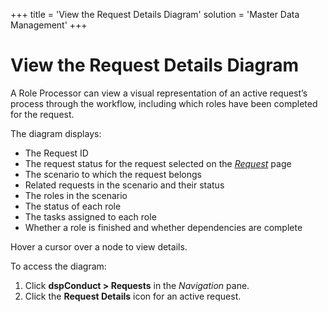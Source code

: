 +++
title = 'View the Request Details Diagram'
solution = 'Master Data Management'
+++

# View the Request Details Diagram

A Role Processor can view a visual representation of an active request’s
process through the workflow, including which roles have been completed
for the request.

The diagram displays:

  - The Request ID
  - The request status for the request selected on the
    <span style="font-style: italic;">[Request](../Page_Desc/Request.htm)</span>
    page
  - The scenario to which the request belongs
  - Related requests in the scenario and their status
  - The roles in the scenario
  - The status of each role
  - The tasks assigned to each role
  - Whether a role is finished and whether dependencies are complete

Hover a cursor over a node to view details.

To access the diagram:

1.  Click <span style="font-weight: bold;">dspConduct \> Requests</span>
    in the <span style="font-style: italic;">Navigation</span> pane.
2.  Click the <span style="font-weight: bold;">Request Details</span>
    icon for an active request.
